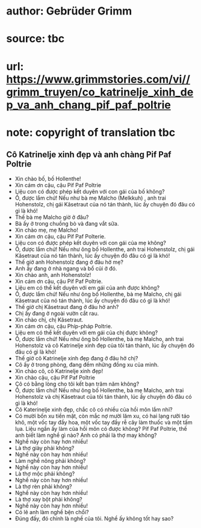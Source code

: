 # author: Gebrüder Grimm
# source: tbc
# url: https://www.grimmstories.com/vi//grimm_truyen/co_katrinelje_xinh_dep_va_anh_chang_pif_paf_poltrie
# note: copyright of translation tbc

## Cô Katrinelje xinh đẹp và anh chàng Pif Paf Poltrie 

- Xin chào bố, bố Hollenthe!
- Xin cám ơn cậu, cậu Pif Paf Poltrie
- Liệu con có được phép kết duyên với con gái của bố không?
- Ồ, được lắm chứ! Nếu như bà mẹ Malcho (Melkkuh) , anh trai Hohenstolz,
chị gái Kãsetraut của nó tán thành, lúc ấy chuyện đó đâu có gì là khó!
- Thế bà mẹ Malcho giờ ở đâu?
- Bà ấy ở trong chuồng bò và đang vắt sữa.
- Xin chào mẹ, mẹ Malcho!
- Xin cám ơn cậu, cậu Pif Paf Polterie.
- Liệu con có được phép kết duyên với con gái của mẹ không?
- Ồ, được lắm chứ! Nếu như ông bố Hollenthe, anh trai Hohenstolz, chị
gái Kãsetraut của nó tán thành, lúc ấy chuyện đó đâu có gì là khó!
- Thế giờ anh Hohenstolz đang ở đâu hở mẹ?
- Anh ấy đang ở nhà ngang và bổ củi ở đó.
- Xin chào anh, anh Hohenstolz!
- Xin cám ơn cậu, cậu Pif Paf Poltrie.
- Liệu em có thể kết duyên với em gái của anh được không?
- Ồ, được lắm chứ! Nếu như ông bố Hollenthe, bà mẹ Malcho, chị gái
Kãsetraut của nó tán thành, lúc ấy chuyện đó đâu có gì là khó!
- Thế giờ chị Kãsetraut đang ở đâu hở anh?
- Chị ấy đang ở ngoài vườn cắt rau.
- Xin chào chị, chị Kãsetraut.
- Xin cám ơn cậu, cậu Phíp-pháp Poltrie.
- Liệu em có thể kết duyên với em gái của chị được không?
- Ồ, được lắm chứ! Nếu như ông bố Hollenthe, bà mẹ Malcho, anh trai
Hohenstolz và cô Katrinelje xinh đẹp của tôi tán thành, lúc ấy chuyện đó
đâu có gì là khó!
- Thế giờ cô Katrinelje xinh đẹp đang ở đâu hở chị?
- Cô ấy ở trong phòng, đang đếm những đồng xu của mình.
- Xin chào cô, cô Katrinelje xinh đẹp!
- Xin chào cậu, cậu Pif Paf Poltrie
- Cô có bằng lòng cho tôi kết bạn trăm năm không?
- Ồ, được lắm chứ! Nếu như ông bố Hollenthe, bà mẹ Malcho, anh trai
Hohenstolz và chị Kãsetraut của tôi tán thành, lúc ấy chuyện đó đâu có
gì là khó!
- Cô Katerinelje xinh đẹp, chắc cô có nhiều của hồi môn lắm nhỉ?
- Có mười bốn xu tiền mặt, còn mắc nợ mười lăm xu, có hai lạng rưỡi táo
khô, một vốc tay đầy hoa, một vốc tay đầy rễ cây làm thuốc và một tấm
lụa. Liệu ngần ấy làm của hồi môn có được không? Pif Paf Poltrie, thế
anh biết làm nghề gì nào? Anh có phải là thợ may không?
- Nghề này còn hay hơn nhiều!
- Là thợ giày phải không?
- Nghề này còn hay hơn nhiều!
- Làm nghề nông phải không?
- Nghề này còn hay hơn nhiều!
- Là thợ mộc phải không?
- Nghề này còn hay hơn nhiều!
- Là thợ rèn phải không?
- Nghề này còn hay hơn nhiều!
- Là thợ xay bột phải không?
- Nghề này còn hay hơn nhiều!
- Có lẽ anh làm nghề bện chổi?
- Đúng đấy, đó chính là nghề của tôi. Nghề ấy không tốt hay sao?
